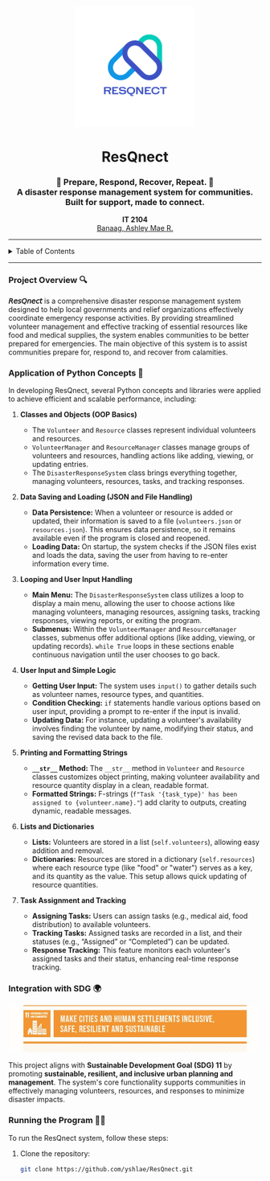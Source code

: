 <div align="center">
  <img src="https://github.com/yshlae/ResQnect/blob/main/images/resqnect%20logo.png" alt="ResQnect Logo" width="240" height="240">
  
  <h1>ResQnect</h1>
  
  <h3>🚨 Prepare, Respond, Recover, Repeat. 🚨 <br>
  A disaster response management system for communities. Built for support, made to connect.</h3>
  
  <p><b>IT 2104</b><br>
  <a href="https://github.com/yshlae">Banaag, Ashley Mae R.</a></p>
  
  <hr class="w-48 h-1 mx-auto my-4 bg-gray-100 border-0 rounded md:my-10 dark:bg-gray-700">
</div>

<details>
  <summary>Table of Contents</summary>
  
  1. [Project Overview](#project-overview)  
  2. [Application of Python Concepts](#application-of-python-concepts)  
  3. [Integration with SDG](#integration-with-sdg)  
  4. [Running the Program](#running-the-program)  

</details>

---

### Project Overview 🔍
**𝘙𝘦𝘴𝘘𝘯𝘦𝘤𝘵** is a comprehensive disaster response management system designed to help local governments and relief organizations effectively coordinate emergency response activities. By providing streamlined volunteer management and effective tracking of essential resources like food and medical supplies, the system enables communities to be better prepared for emergencies. The main objective of this system is to assist communities prepare for, respond to, and recover from calamities. 

### Application of Python Concepts 🐍
In developing ResQnect, several Python concepts and libraries were applied to achieve efficient and scalable performance, including:

1. **Classes and Objects (OOP Basics)**
   - The `Volunteer` and `Resource` classes represent individual volunteers and resources.
   - `VolunteerManager` and `ResourceManager` classes manage groups of volunteers and resources, handling actions like adding, viewing, or updating entries.
   - The `DisasterResponseSystem` class brings everything together, managing volunteers, resources, tasks, and tracking responses.

2. **Data Saving and Loading (JSON and File Handling)**
   - **Data Persistence:** When a volunteer or resource is added or updated, their information is saved to a file (`volunteers.json` or `resources.json`). This ensures data persistence, so it remains available even if the program is closed and reopened.
   - **Loading Data:** On startup, the system checks if the JSON files exist and loads the data, saving the user from having to re-enter information every time.

3. **Looping and User Input Handling**
   - **Main Menu:** The `DisasterResponseSystem` class utilizes a loop to display a main menu, allowing the user to choose actions like managing volunteers, managing resources, assigning tasks, tracking responses, viewing reports, or exiting the program.
   - **Submenus:** Within the `VolunteerManager` and `ResourceManager` classes, submenus offer additional options (like adding, viewing, or updating records). `while True` loops in these sections enable continuous navigation until the user chooses to go back.

4. **User Input and Simple Logic**
   - **Getting User Input:** The system uses `input()` to gather details such as volunteer names, resource types, and quantities.
   - **Condition Checking:** `if` statements handle various options based on user input, providing a prompt to re-enter if the input is invalid.
   - **Updating Data:** For instance, updating a volunteer's availability involves finding the volunteer by name, modifying their status, and saving the revised data back to the file.

5. **Printing and Formatting Strings**
   - **`__str__` Method:** The `__str__` method in `Volunteer` and `Resource` classes customizes object printing, making volunteer availability and resource quantity display in a clean, readable format.
   - **Formatted Strings:** F-strings (`f"Task '{task_type}' has been assigned to {volunteer.name}."`) add clarity to outputs, creating dynamic, readable messages.

6. **Lists and Dictionaries**
   - **Lists:** Volunteers are stored in a list (`self.volunteers`), allowing easy addition and removal.
   - **Dictionaries:** Resources are stored in a dictionary (`self.resources`) where each resource type (like "food" or "water") serves as a key, and its quantity as the value. This setup allows quick updating of resource quantities.

7. **Task Assignment and Tracking**
   - **Assigning Tasks:** Users can assign tasks (e.g., medical aid, food distribution) to available volunteers.
   - **Tracking Tasks:** Assigned tasks are recorded in a list, and their statuses (e.g., “Assigned” or “Completed”) can be updated.
   - **Response Tracking:** This feature monitors each volunteer's assigned tasks and their status, enhancing real-time response tracking.

### Integration with SDG 🌍
<div align="center">
  <img src="https://github.com/yshlae/ResQnect/blob/main/images/SDG%20Goal%2011.jpg" alt="SDG Goal 11" width="500">
</div>

This project aligns with **Sustainable Development Goal (SDG) 11** by promoting **sustainable, resilient, and inclusive urban planning and management**. The system's core functionality supports communities in effectively managing volunteers, resources, and responses to minimize disaster impacts.

### Running the Program 👩‍💻
To run the ResQnect system, follow these steps:
1. Clone the repository:
   ```bash
   git clone https://github.com/yshlae/ResQnect.git
